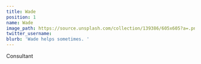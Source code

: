 ```yaml
---
title: Wade
position: 1
name: Wade
image_path: https://source.unsplash.com/collection/139386/605x605?a=.png
twitter_username: 
blurb: 'Wade helps sometimes. '
---
```


Consultant
